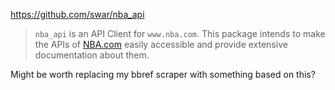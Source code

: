 https://github.com/swar/nba_api

> `nba_api` is an API Client for `www.nba.com`. This package intends to make the APIs of [NBA.com](https://www.nba.com/) easily accessible and provide extensive documentation about them.

Might be worth replacing my bbref scraper with something based on this?